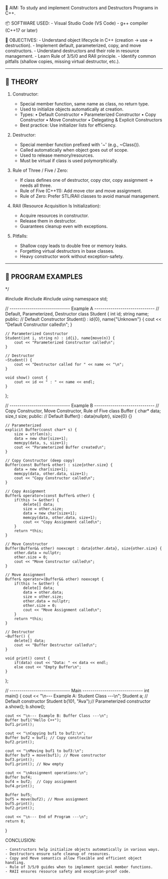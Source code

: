 

📌 AIM:
    To study and implement Constructors and Destructors Programs in C++.

📦 SOFTWARE USED:
    - Visual Studio Code (VS Code)
    - g++ compiler (C++17 or later)

🎯 OBJECTIVES:
    - Understand object lifecycle in C++ (creation → use → destruction).
    - Implement default, parameterized, copy, and move constructors.
    - Understand destructors and their role in resource management.
    - Learn Rule of 3/5/0 and RAII principle.
    - Identify common pitfalls (shallow copies, missing virtual destructor, etc.).

--------------------------------------------------------------------------------
🧠 THEORY 
--------------------------------------------------------------------------------
1) Constructor:
   - Special member function, same name as class, no return type.
   - Used to initialize objects automatically at creation.
   - Types:
        • Default Constructor
        • Parameterized Constructor
        • Copy Constructor
        • Move Constructor
        • Delegating & Explicit Constructors
   - Best practice: Use initializer lists for efficiency.

2) Destructor:
   - Special member function prefixed with '~' (e.g., ~Class()).
   - Called automatically when object goes out of scope.
   - Used to release memory/resources.
   - Must be virtual if class is used polymorphically.

3) Rule of Three / Five / Zero:
   - If class defines one of destructor, copy ctor, copy assignment → needs all three.
   - Rule of Five (C++11): Add move ctor and move assignment.
   - Rule of Zero: Prefer STL/RAII classes to avoid manual management.

4) RAII (Resource Acquisition Is Initialization):
   - Acquire resources in constructor.
   - Release them in destructor.
   - Guarantees cleanup even with exceptions.

5) Pitfalls:
   - Shallow copy leads to double free or memory leaks.
   - Forgetting virtual destructors in base classes.
   - Heavy constructor work without exception-safety.

--------------------------------------------------------------------------------
🧪 PROGRAM EXAMPLES
--------------------------------------------------------------------------------
*/

#include <iostream>
#include <string>
#include <cstring>
using namespace std;

// ------------------------------ Example A ------------------------------
// Default, Parameterized, Destructor
class Student {
    int id;
    string name;
public:
    // Default Constructor
    Student() : id{0}, name{"Unknown"} {
        cout << "Default Constructor called\n";
    }

    // Parameterized Constructor
    Student(int i, string n) : id{i}, name{move(n)} {
        cout << "Parameterized Constructor called\n";
    }

    // Destructor
    ~Student() {
        cout << "Destructor called for " << name << "\n";
    }

    void show() const {
        cout << id << " : " << name << endl;
    }
};

// ------------------------------ Example B ------------------------------
// Copy Constructor, Move Constructor, Rule of Five
class Buffer {
    char* data;
    size_t size;
public:
    // Default
    Buffer() : data{nullptr}, size{0} {}

    // Parameterized
    explicit Buffer(const char* s) {
        size = strlen(s);
        data = new char[size+1];
        memcpy(data, s, size+1);
        cout << "Parameterized Buffer created\n";
    }

    // Copy Constructor (deep copy)
    Buffer(const Buffer& other) : size{other.size} {
        data = new char[size+1];
        memcpy(data, other.data, size+1);
        cout << "Copy Constructor called\n";
    }

    // Copy Assignment
    Buffer& operator=(const Buffer& other) {
        if(this != &other) {
            delete[] data;
            size = other.size;
            data = new char[size+1];
            memcpy(data, other.data, size+1);
            cout << "Copy Assignment called\n";
        }
        return *this;
    }

    // Move Constructor
    Buffer(Buffer&& other) noexcept : data{other.data}, size{other.size} {
        other.data = nullptr;
        other.size = 0;
        cout << "Move Constructor called\n";
    }

    // Move Assignment
    Buffer& operator=(Buffer&& other) noexcept {
        if(this != &other) {
            delete[] data;
            data = other.data;
            size = other.size;
            other.data = nullptr;
            other.size = 0;
            cout << "Move Assignment called\n";
        }
        return *this;
    }

    // Destructor
    ~Buffer() {
        delete[] data;
        cout << "Buffer Destructor called\n";
    }

    void print() const {
        if(data) cout << "Data: " << data << endl;
        else cout << "Empty Buffer\n";
    }
};

// ------------------------------ Main ------------------------------
int main() {
    cout << "\n--- Example A: Student Class ---\n";
    Student a;            // Default constructor
    Student b(101, "Ava");// Parameterized constructor
    a.show();
    b.show();

    cout << "\n--- Example B: Buffer Class ---\n";
    Buffer buf1("Hello C++");
    buf1.print();

    cout << "\nCopying buf1 to buf2:\n";
    Buffer buf2 = buf1; // Copy constructor
    buf2.print();

    cout << "\nMoving buf1 to buf3:\n";
    Buffer buf3 = move(buf1); // Move constructor
    buf3.print();
    buf1.print(); // Now empty

    cout << "\nAssignment operations:\n";
    Buffer buf4;
    buf4 = buf2;  // Copy assignment
    buf4.print();

    Buffer buf5;
    buf5 = move(buf2); // Move assignment
    buf5.print();
    buf2.print();

    cout << "\n--- End of Program ---\n";
    return 0;
}


CONCLUSION:

    - Constructors help initialize objects automatically in various ways.
    - Destructors ensure safe cleanup of resources.
    - Copy and Move semantics allow flexible and efficient object handling.
    - Rule of 3/5/0 guides when to implement special member functions.
    - RAII ensures resource safety and exception-proof code.

